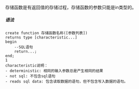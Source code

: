 存储函数是有返回值的存储过程，存储函数的参数只能是in类型的。

##### 语法
	create function 存储函数名称([参数列表])
	returns type [characteristic...]
	begin
		--SQL语句
		return...;
	end;
	1
	characteristic说明：
	- deterministic: 相同的输入参数总是产生相同的结果
	- not sql: 不包含sql语句
	- reads sql data: 包含读取数据的语句，但不包含写入数据的语句。